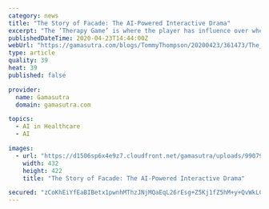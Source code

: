 ```yaml
---
category: news
title: "The Story of Facade: The AI-Powered Interactive Drama"
excerpt: "The ‘Therapy Game’ is where the player has influence over whether each character ... The last big element of Facade to talk about is the system for reading in the players keyboard inputs. This is what’s known in Artificial Intelligence as a natural language processing and understanding problem. And while the technology behind this has ..."
publishedDateTime: 2020-04-23T14:44:00Z
webUrl: "https://gamasutra.com/blogs/TommyThompson/20200423/361473/The_Story_of_Facade_The_AIPowered_Interactive_Drama.php"
type: article
quality: 39
heat: 39
published: false

provider:
  name: Gamasutra
  domain: gamasutra.com

topics:
  - AI in Healthcare
  - AI

images:
  - url: "https://d1506sp6x4e9z7.cloudfront.net/gamasutra/uploads/990795.jpg"
    width: 432
    height: 422
    title: "The Story of Facade: The AI-Powered Interactive Drama"

secured: "zCoKhEiYfEaBIBetx1pwnhMThzJNjMQaEqL26rEsg+Z5Kj1fZ5hM+y+QvWkLCvwMNZY14jExLtCbxLLUMzdbkLc2KjLfotCNR7jXPcRt2WwZqm+pa68KsXNtvPo930j3h1jpPaJLUFDtSp7CfZEvlF8yjpBGce25388IqA4ut+lCk+/6i1oqkNMSMj+QBKFxjugcStT6evn2bLoZDJyHWcl51VSKxVj8YnziFPFQmj2JSxRsBkUSVauUleQ8XdXbjprvHBla0v28v6uD098pAEa1h65OWA/Uhi1DRoD+B1kHp9AZX3ysMC1wCemK/ofM;1yqu+cAaJHl8zh7RSzfPvg=="
---
```


